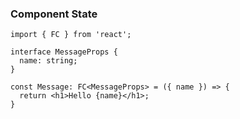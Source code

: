 ### Component State

```tsx []
import { FC } from 'react';

interface MessageProps {
  name: string;
}

const Message: FC<MessageProps> = ({ name }) => {
  return <h1>Hello {name}</h1>;
}
```
<!-- .element: data-id="code-animation" -->